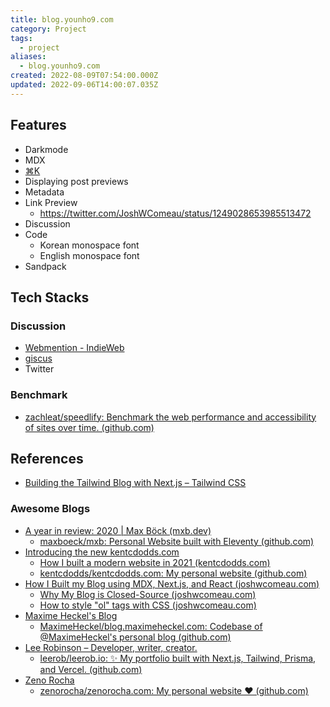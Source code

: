 ```yaml
---
title: blog.younho9.com
category: Project
tags:
  - project
aliases:
  - blog.younho9.com
created: 2022-08-09T07:54:00.000Z
updated: 2022-09-06T14:00:07.035Z
---
```


## Features

- Darkmode
- MDX
- [⌘K](https://github.com/pacocoursey/cmdk)
- Displaying post previews
- Metadata
- Link Preview
  - https://twitter.com/JoshWComeau/status/1249028653985513472
- Discussion
- Code
  - Korean monospace font
  - English monospace font
- Sandpack

## Tech Stacks

### Discussion

- [Webmention - IndieWeb](https://indieweb.org/Webmention)
- [giscus](https://giscus.app/ko)
- Twitter

### Benchmark

- [zachleat/speedlify: Benchmark the web performance and accessibility of sites over time. (github.com)](https://github.com/zachleat/speedlify/)

## References

- [Building the Tailwind Blog with Next.js – Tailwind CSS](https://tailwindcss.com/blog/building-the-tailwind-blog)

### Awesome Blogs

- [A year in review: 2020 | Max Böck (mxb.dev)](https://mxb.dev/blog/year-in-review-2020/)
  - [maxboeck/mxb: Personal Website built with Eleventy (github.com)](https://github.com/maxboeck/mxb)
- [Introducing the new kentcdodds.com](https://kentcdodds.com/blog/introducing-the-new-kentcdodds.com)
  - [How I built a modern website in 2021 (kentcdodds.com)](https://kentcdodds.com/blog/how-i-built-a-modern-website-in-2021)
  - [kentcdodds/kentcdodds.com: My personal website (github.com)](https://github.com/kentcdodds/kentcdodds.com)
- [How I Built my Blog using MDX, Next.js, and React (joshwcomeau.com)](https://www.joshwcomeau.com/blog/how-i-built-my-blog/)
  - [Why My Blog is Closed-Source (joshwcomeau.com)](https://www.joshwcomeau.com/blog/why-my-blog-is-closed-source/)
  - [How to style "ol" tags with CSS (joshwcomeau.com)](https://www.joshwcomeau.com/css/styling-ordered-lists-with-css-counters/)
- [Maxime Heckel's Blog](https://blog.maximeheckel.com/)
  - [MaximeHeckel/blog.maximeheckel.com: Codebase of @MaximeHeckel's personal blog (github.com)](https://github.com/MaximeHeckel/blog.maximeheckel.com)
- [Lee Robinson – Developer, writer, creator.](https://leerob.io/)
  - [leerob/leerob.io: ✨ My portfolio built with Next.js, Tailwind, Prisma, and Vercel. (github.com)](https://github.com/leerob/leerob.io)
- [Zeno Rocha](https://zenorocha.com/)
  - [zenorocha/zenorocha.com: My personal website ❤️ (github.com)](https://github.com/zenorocha/zenorocha.com)
